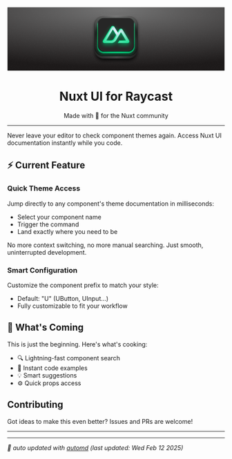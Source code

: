 <div align="center">
<img src="assets/banner.png" alt="Nuxt UI For Raycast banner">

# Nuxt UI for Raycast

<div align="center">
Made with 💚 for the Nuxt community
</div>

---

</div>

Never leave your editor to check component themes again. Access Nuxt UI documentation instantly while you code.

## ⚡️ Current Feature

### Quick Theme Access
Jump directly to any component's theme documentation in milliseconds:
- Select your component name
- Trigger the command
- Land exactly where you need to be

No more context switching, no more manual searching. Just smooth, uninterrupted development.

### Smart Configuration
Customize the component prefix to match your style:
- Default: "U" (UButton, UInput...)
- Fully customizable to fit your workflow

## 🚀 What's Coming

This is just the beginning. Here's what's cooking:

- 🔍 Lightning-fast component search
- 📝 Instant code examples
- 💡 Smart suggestions
- ⚙️ Quick props access

## Contributing

Got ideas to make this even better? Issues and PRs are welcome!

---

<!-- automd:contributors license=Apache author=HugoRCD/nuxt-ui-raycast-extension" -->

<!-- ⚠️  (contributors) `github` is required! -->

<!-- /automd -->

<!-- automd:with-automd lastUpdate -->

---

_🤖 auto updated with [automd](https://automd.unjs.io) (last updated: Wed Feb 12 2025)_

<!-- /automd -->
